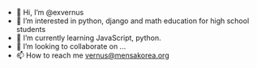 - 👋 Hi, I’m @exvernus
- 👀 I’m interested in python, django and math education for high school students
- 🌱 I’m currently learning JavaScript, python.
- 💞️ I’m looking to collaborate on ...
- 📫 How to reach me vernus@mensakorea.org

<!---
exvernus/exvernus is a ✨ special ✨ repository because its `README.md` (this file) appears on your GitHub profile.
You can click the Preview link to take a look at your changes.
--->
